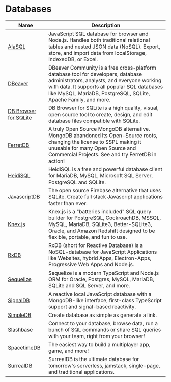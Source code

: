 # Databases

| Name | Description |
| --- | --- |
| [AlaSQL](http://alasql.org/) | JavaScript SQL database for browser and Node.js. Handles both traditional relational tables and nested JSON data (NoSQL). Export, store, and import data from localStorage, IndexedDB, or Excel. |
| [DBeaver](https://dbeaver.io/) | DBeaver Community is a free cross-platform database tool for developers, database administrators, analysts, and everyone working with data. It supports all popular SQL databases like MySQL, MariaDB, PostgreSQL, SQLite, Apache Family, and more. |
| [DB Browser for SQLite](https://sqlitebrowser.org/) | DB Browser for SQLite is a high quality, visual, open source tool to create, design, and edit database files compatible with SQLite. |
| [FerretDB](https://www.ferretdb.io/) | A truly Open Source MongoDB alternative. MongoDB abandoned its Open-Source roots, changing the license to SSPL making it unusable for many Open Source and Commercial Projects. See and try FerretDB in action! |
| [HeidiSQL](https://www.heidisql.com/) | HeidiSQL is a free and powerful database client for MariaDB, MySQL, Microsoft SQL Server, PostgreSQL and SQLite. |
| [JavascriptDB](https://javascriptdb.com/) | The open source Firebase alternative that uses SQLite. Create full stack Javascript applications faster than ever. |
| [Knex.js](https://knexjs.org/) | Knex.js is a "batteries included" SQL query builder for PostgreSQL, CockroachDB, MSSQL, MySQL, MariaDB, SQLite3, Better-SQLite3, Oracle, and Amazon Redshift designed to be flexible, portable, and fun to use. |
| [RxDB](https://rxdb.info/) | RxDB (short for Reactive Database) is a NoSQL-database for JavaScript Applications like Websites, hybrid Apps, Electron-Apps, Progressive Web Apps and Node.js. |
| [Sequelize](https://sequelize.org/) | Sequelize is a modern TypeScript and Node.js ORM for Oracle, Postgres, MySQL, MariaDB, SQLite and SQL Server, and more. |
| [SignalDB](https://signaldb.js.org/) | A reactive local JavaScript database with a MongoDB-like interface, first-class TypeScript support and signal-based reactivity. |
| [SimpleDB](https://simpledb.vercel.app/) | Create database as simple as generate a link. |
| [Slashbase](https://slashbase.com/) | Connect to your database, browse data, run a bunch of SQL commands or share SQL queries with your team, right from your browser! |
| [SpacetimeDB](https://spacetimedb.com/) | The easiest way to build a multiplayer app, game, and more! |
| [SurrealDB](https://surrealdb.com/) | SurrealDB is the ultimate database for tomorrow's serverless, jamstack, single-page, and traditional applications. |
